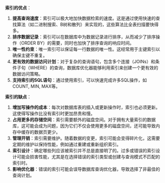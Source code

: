**索引的优点**：

1. **提高查询速度**：索引可以极大地加快数据检索的速度。这是通过使用快速的查找算法（如二进制搜索、B树和散列）来实现的，这些算法比全表扫描要快得多。
2. **排序数据记录**：索引可以在数据库中为数据记录进行排序，从而减少了排序操作（ORDER BY）的需要，同时也加快了排序查询的响应时间。
3. **唯一性约束**：唯一索引可以保证每一行数据的唯一性。这经常用于主键索引以确保主键不重复。
4. **更有效的数据访问计划**：对于复杂的查询语句，包含多个连接（JOINs）和条件子句（WHERE）的查询，数据库优化器能够利用索引来创建一个更有效的数据访问策略。
5. **支持索引的SQL语句**：通过使用索引，可以快速完成许多SQL操作，如COUNT, MIN, MAX等。

**索引的缺点**：

1. **增加写操作的成本**：每次对数据库表的插入或更新操作时，索引也必须更新。这使得写操作比没有索引时更加昂贵和慢。
2. **占用更多的存储空间**：索引需要额外的磁盘空间。对于拥有大量索引的数据库，这可能会成为问题，因为它们不仅会使用更多的磁盘空间，还可能导致内存中缓存的数据页更少。
3. **管理开销**：索引需要维护。随着数据的变更，索引可能会变得碎片化，这需要定期的维护以保持性能，例如通过重建或重新组织索引。
4. **索引设计**：确定哪些列应该被索引并不总是直接明了的。过多或错误的索引设计可能会损害性能，尤其是在选择错误的索引类型或创建与查询模式不匹配的索引时。
5. **影响优化器**：错误的索引可能会误导数据库查询优化器，导致选择了非最佳的查询计划。